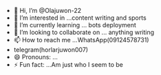 - 👋 Hi, I’m @Olajuwon-22
- 👀 I’m interested in ...content writing and sports 
- 🌱 I’m currently learning ... bots deployment 
- 💞️ I’m looking to collaborate on ... anything writing
- 📫 How to reach me ...WhatsApp(09124578731)
- telegram(horlarjuwon007)
- 😄 Pronouns: ...
- ⚡ Fun fact: ...Am just who I seem to be 

<!---
Olajuwon-22/Olajuwon-22 is a ✨ special ✨ repository because its `README.md` (this file) appears on your GitHub profile.
You can click the Preview link to take a look at your changes.
--->
